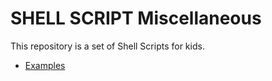 # SHELL SCRIPT Miscellaneous

This repository is a set of Shell Scripts for kids.

- [Examples](https://github.com/fabioschorn/shell-script-diversos/tree/main/examples)